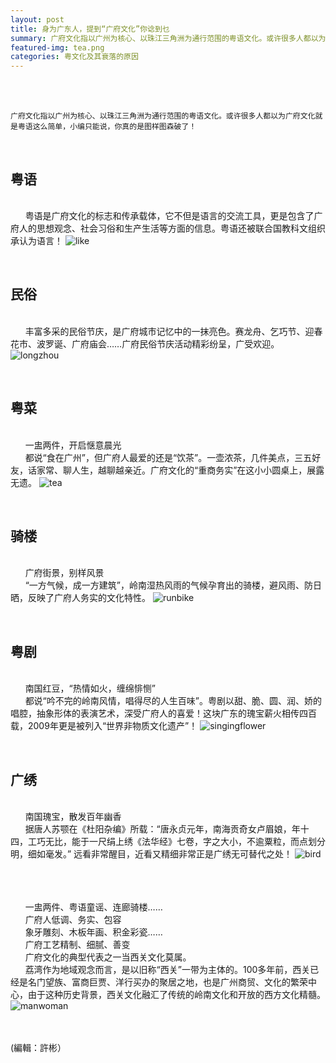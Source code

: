 ```yaml
---
layout: post
title: 身为广东人，提到“广府文化”你谂到乜
summary: 广府文化指以广州为核心、以珠江三角洲为通行范围的粤语文化。或许很多人都以为广府文化就是粤语这么简单，小编只能说，你真的是图样图森破了！
featured-img: tea.png
categories: 粤文化及其衰落的原因
---
```


<br><br>
```
广府文化指以广州为核心、以珠江三角洲为通行范围的粤语文化。或许很多人都以为广府文化就是粤语这么简单，小编只能说，你真的是图样图森破了！
```
<br>

粤语
------
<br>&#160;&#160;&#160;&#160;&#160;&#160;粤语是广府文化的标志和传承载体，它不但是语言的交流工具，更是包含了广府人的思想观念、社会习俗和生产生活等方面的信息。粤语还被联合国教科文组织承认为语言！
![like](https://bingxin70aa.github.io/sleek/assets/img/posts/like.png)

<br>

民俗
------

<br>&#160;&#160;&#160;&#160;&#160;&#160;丰富多采的民俗节庆，是广府城市记忆中的一抹亮色。赛龙舟、乞巧节、迎春花市、波罗诞、广府庙会……广府民俗节庆活动精彩纷呈，广受欢迎。
![longzhou](https://bingxin70aa.github.io/sleek/assets/img/posts/longzhou.png)

<br>

粤菜
------
<br>&#160;&#160;&#160;&#160;&#160;&#160;一盅两件，开启惬意晨光
<br>&#160;&#160;&#160;&#160;&#160;&#160;都说“食在广州”，但广府人最爱的还是“饮茶”。一壶浓茶，几件美点，三五好友，话家常、聊人生，越聊越亲近。广府文化的“重商务实”在这小小圆桌上，展露无遗。
![tea](https://bingxin70aa.github.io/sleek/assets/img/posts/tea.png)

<br>

骑楼
------

<br>&#160;&#160;&#160;&#160;&#160;&#160;广府街景，别样风景
<br>&#160;&#160;&#160;&#160;&#160;&#160;“一方气候，成一方建筑”，岭南湿热风雨的气候孕育出的骑楼，避风雨、防日晒，反映了广府人务实的文化特性。
![runbike](https://bingxin70aa.github.io/sleek/assets/img/posts/runbike.png)

<br>

粤剧
------
<br>&#160;&#160;&#160;&#160;&#160;&#160;南国红豆，“热情如火，缠绵悱恻”
<br>&#160;&#160;&#160;&#160;&#160;&#160;都说“吟不完的岭南风情，唱得尽的人生百味”。粤剧以甜、脆、圆、润、娇的唱腔，抽象形体的表演艺术，深受广府人的喜爱！这块广东的瑰宝薪火相传四百载，2009年更是被列入“世界非物质文化遗产”！
![singingflower](https://bingxin70aa.github.io/sleek/assets/img/posts/singingflower.png)

<br>

广绣
------
<br>&#160;&#160;&#160;&#160;&#160;&#160;南国瑰宝，散发百年幽香
<br>&#160;&#160;&#160;&#160;&#160;&#160;据唐人苏颚在《杜阳杂编》所载：“唐永贞元年，南海贡奇女卢眉娘，年十四，工巧无比，能于一尺绢上绣《法华经》七卷，字之大小，不逾粟粒，而点划分明，细如毫发。” 远看非常醒目，近看又精细非常正是广绣无可替代之处！
![bird](https://bingxin70aa.github.io/sleek/assets/img/posts/bird.png)

<br><br>
<br>&#160;&#160;&#160;&#160;&#160;&#160;一盅两件、粤语童谣、连廊骑楼……
<br>&#160;&#160;&#160;&#160;&#160;&#160;广府人低调、务实、包容
<br>&#160;&#160;&#160;&#160;&#160;&#160;象牙雕刻、木板年画、积金彩瓷……
<br>&#160;&#160;&#160;&#160;&#160;&#160;广府工艺精制、细腻、善变
<br>&#160;&#160;&#160;&#160;&#160;&#160;广府文化的典型代表之一当西关文化莫属。
<br>&#160;&#160;&#160;&#160;&#160;&#160;荔湾作为地域观念而言，是以旧称“西关”一带为主体的。100多年前，西关已经是名门望族、富商巨贾、洋行买办的聚居之地，也是广州商贸、文化的繁荣中心，由于这种历史背景，西关文化融汇了传统的岭南文化和开放的西方文化精髓。
![manwoman](https://bingxin70aa.github.io/sleek/assets/img/posts/manwomen.png)

<br><br>
(編輯：許彬）
